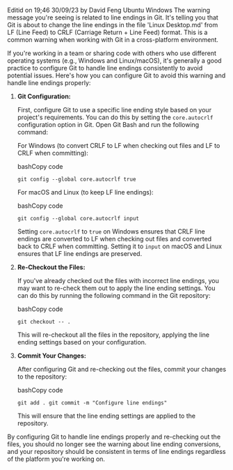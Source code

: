Editid on 19;46 30/09/23 by David Feng Ubuntu
Windows 
The warning message you're seeing is related to line endings in Git. It's telling you that Git is about to change the line endings in the file 'Linux Desktop.md' from LF (Line Feed) to CRLF (Carriage Return + Line Feed) format. This is a common warning when working with Git in a cross-platform environment.

If you're working in a team or sharing code with others who use different operating systems (e.g., Windows and Linux/macOS), it's generally a good practice to configure Git to handle line endings consistently to avoid potential issues. Here's how you can configure Git to avoid this warning and handle line endings properly:

1. **Git Configuration:**
    
    First, configure Git to use a specific line ending style based on your project's requirements. You can do this by setting the `core.autocrlf` configuration option in Git. Open Git Bash and run the following command:
    
    For Windows (to convert CRLF to LF when checking out files and LF to CRLF when committing):




    bashCopy code
    
    `git config --global core.autocrlf true`
    
    For macOS and Linux (to keep LF line endings):
    
    bashCopy code
    
    `git config --global core.autocrlf input`
    
    Setting `core.autocrlf` to `true` on Windows ensures that CRLF line endings are converted to LF when checking out files and converted back to CRLF when committing. Setting it to `input` on macOS and Linux ensures that LF line endings are preserved.
    
2. **Re-Checkout the Files:**
    
    If you've already checked out the files with incorrect line endings, you may want to re-check them out to apply the line ending settings. You can do this by running the following command in the Git repository:
    
    bashCopy code
    
    `git checkout -- .`
    
    This will re-checkout all the files in the repository, applying the line ending settings based on your configuration.
    
3. **Commit Your Changes:**
    
    After configuring Git and re-checking out the files, commit your changes to the repository:
    
    bashCopy code
    
    `git add . git commit -m "Configure line endings"`
    
    This will ensure that the line ending settings are applied to the repository.
    

By configuring Git to handle line endings properly and re-checking out the files, you should no longer see the warning about line ending conversions, and your repository should be consistent in terms of line endings regardless of the platform you're working on.